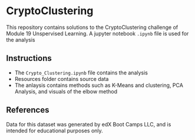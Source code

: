 # CryptoClustering

This repository contains solutions to the CryptoClustering challenge of Module 19 Unspervised Learning. A jupyter notebook `.ipynb` file is used for the analysis

## Instructions

* The `Crypto_Clustering.ipynb` file contains the analysis
* Resources folder contains source data
* The anlaysis contains methods such as K-Means and clustering, PCA Analysis, and visuals of the elbow method

## References

Data for this dataset was generated by edX Boot Camps LLC, and is intended for educational purposes only.